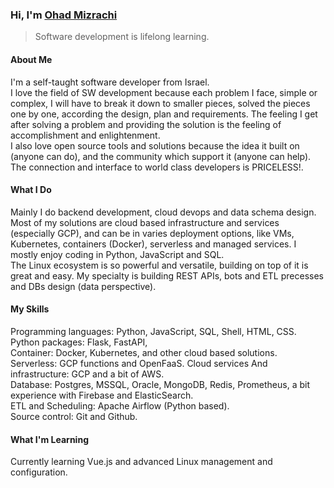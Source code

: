 ###  Hi, I'm [Ohad Mizrachi](https://github.com/ohad24)

> Software development is lifelong learning.

#### About Me
I'm a self-taught software developer from Israel.  
I love the field of SW development because each problem I face, simple or complex, I will have to break it down to smaller pieces, solved the pieces one by one, according the design, plan and requirements. The feeling I get after solving a problem and providing the solution is the feeling of accomplishment and enlightenment.  
I also love open source tools and solutions because the idea it built on (anyone can do), and the community which support it (anyone can help). The connection and interface to world class developers is PRICELESS!.

#### What I Do
Mainly I do backend development, cloud devops and data schema design. Most of my solutions are cloud based infrastructure and services (especially GCP), and can be in varies deployment options, like VMs, Kubernetes, containers (Docker), serverless and managed services.
I mostly enjoy coding in Python, JavaScript and SQL.  
The Linux ecosystem is so powerful and versatile, building on top of it is great and easy.
My specialty is building REST APIs, bots and ETL precesses and DBs design (data perspective).

#### My Skills
Programming languages: Python, JavaScript, SQL, Shell, HTML, CSS.  
Python packages: Flask, FastAPI,  
Container: Docker, Kubernetes, and other cloud based solutions.  
Serverless: GCP functions and OpenFaaS.
Cloud services And infrastructure: GCP and a bit of AWS.  
Database: Postgres, MSSQL, Oracle, MongoDB, Redis, Prometheus, a bit experience with Firebase and ElasticSearch.  
ETL and Scheduling: Apache Airflow (Python based).  
Source control: Git and Github.

#### What I'm Learning
Currently learning Vue.js and advanced Linux management and configuration.
